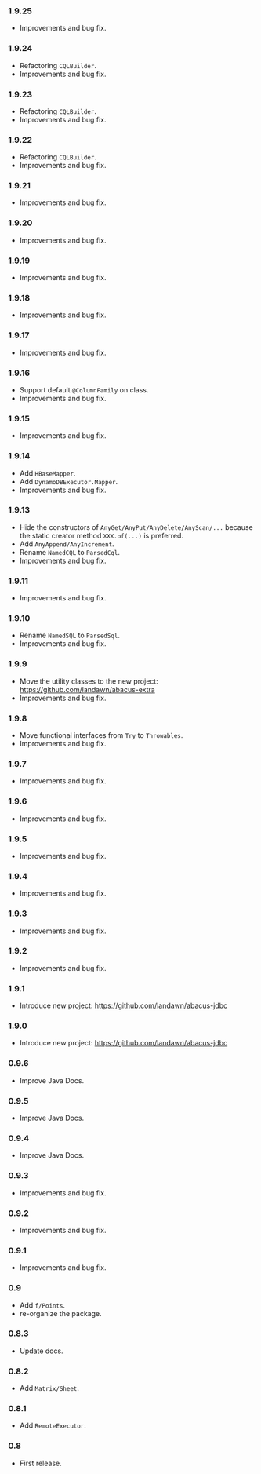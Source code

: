 ### 1.9.25

* Improvements and bug fix.


### 1.9.24

* Refactoring `CQLBuilder`.
* Improvements and bug fix.


### 1.9.23

* Refactoring `CQLBuilder`.
* Improvements and bug fix.


### 1.9.22

* Refactoring `CQLBuilder`.
* Improvements and bug fix.


### 1.9.21

* Improvements and bug fix.


### 1.9.20

* Improvements and bug fix.


### 1.9.19

* Improvements and bug fix.


### 1.9.18

* Improvements and bug fix.


### 1.9.17

* Improvements and bug fix.


### 1.9.16

* Support default `@ColumnFamily` on class.
* Improvements and bug fix.


### 1.9.15

* Improvements and bug fix.


### 1.9.14

* Add `HBaseMapper`.
* Add `DynamoDBExecutor.Mapper`.
* Improvements and bug fix.


### 1.9.13

* Hide the constructors of `AnyGet/AnyPut/AnyDelete/AnyScan/...` because the static creator method `XXX.of(...)` is preferred.
* Add `AnyAppend/AnyIncrement`.
* Rename `NamedCQL` to `ParsedCql`.
* Improvements and bug fix.


### 1.9.11

* Improvements and bug fix.


### 1.9.10

* Rename `NamedSQL` to `ParsedSql`.
* Improvements and bug fix.


### 1.9.9
 
* Move the utility classes to the new project: https://github.com/landawn/abacus-extra
* Improvements and bug fix.


### 1.9.8

* Move functional interfaces from `Try` to `Throwables`.
* Improvements and bug fix.


### 1.9.7

* Improvements and bug fix.


### 1.9.6

* Improvements and bug fix.


### 1.9.5

* Improvements and bug fix.


### 1.9.4

* Improvements and bug fix.


### 1.9.3

* Improvements and bug fix.


### 1.9.2

* Improvements and bug fix.


### 1.9.1

* Introduce new project: https://github.com/landawn/abacus-jdbc


### 1.9.0

* Introduce new project: https://github.com/landawn/abacus-jdbc


### 0.9.6

* Improve Java Docs.


### 0.9.5

* Improve Java Docs.


### 0.9.4

* Improve Java Docs.


### 0.9.3

* Improvements and bug fix.


### 0.9.2

* Improvements and bug fix.


### 0.9.1

* Improvements and bug fix.


### 0.9

* Add `f/Points`.
* re-organize the package.


### 0.8.3

* Update docs.


### 0.8.2

* Add `Matrix/Sheet`.


### 0.8.1

* Add `RemoteExecutor`.


### 0.8

* First release.
